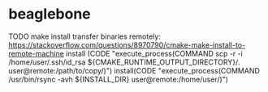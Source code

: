 # beaglebone

TODO make install transfer binaries remotely:
https://stackoverflow.com/questions/8970790/cmake-make-install-to-remote-machine
install (CODE "execute_process(COMMAND scp -r -i /home/user/.ssh/id_rsa ${CMAKE_RUNTIME_OUTPUT_DIRECTORY}/. user@remote:/path/to/copy/)")
install(CODE "execute_process(COMMAND /usr/bin/rsync -avh ${INSTALL_DIR} user@remote:/home/user/)")

